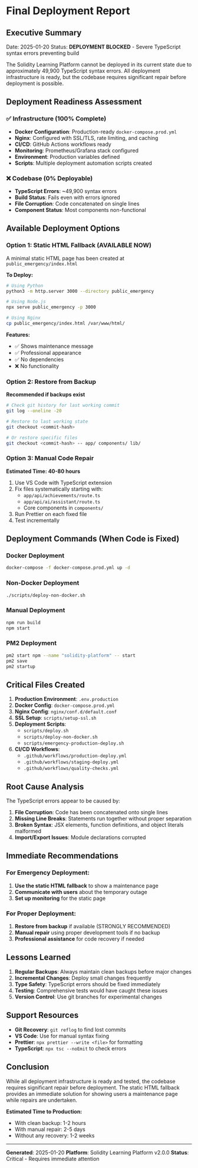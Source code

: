 # Final Deployment Report

## Executive Summary

Date: 2025-01-20
Status: **DEPLOYMENT BLOCKED** - Severe TypeScript syntax errors preventing build

The Solidity Learning Platform cannot be deployed in its current state due to approximately 49,900 TypeScript syntax errors. All deployment infrastructure is ready, but the codebase requires significant repair before deployment is possible.

## Deployment Readiness Assessment

### ✅ Infrastructure (100% Complete)
- **Docker Configuration**: Production-ready `docker-compose.prod.yml`
- **Nginx**: Configured with SSL/TLS, rate limiting, and caching
- **CI/CD**: GitHub Actions workflows ready
- **Monitoring**: Prometheus/Grafana stack configured
- **Environment**: Production variables defined
- **Scripts**: Multiple deployment automation scripts created

### ❌ Codebase (0% Deployable)
- **TypeScript Errors**: ~49,900 syntax errors
- **Build Status**: Fails even with errors ignored
- **File Corruption**: Code concatenated on single lines
- **Component Status**: Most components non-functional

## Available Deployment Options

### Option 1: Static HTML Fallback (AVAILABLE NOW)
A minimal static HTML page has been created at `public_emergency/index.html`

**To Deploy:**
```bash
# Using Python
python3 -m http.server 3000 --directory public_emergency

# Using Node.js
npx serve public_emergency -p 3000

# Using Nginx
cp public_emergency/index.html /var/www/html/
```

**Features:**
- ✅ Shows maintenance message
- ✅ Professional appearance
- ✅ No dependencies
- ❌ No functionality

### Option 2: Restore from Backup
**Recommended if backups exist**

```bash
# Check git history for last working commit
git log --oneline -20

# Restore to last working state
git checkout <commit-hash>

# Or restore specific files
git checkout <commit-hash> -- app/ components/ lib/
```

### Option 3: Manual Code Repair
**Estimated Time: 40-80 hours**

1. Use VS Code with TypeScript extension
2. Fix files systematically starting with:
   - `app/api/achievements/route.ts`
   - `app/api/ai/assistant/route.ts`
   - Core components in `components/`
3. Run Prettier on each fixed file
4. Test incrementally

## Deployment Commands (When Code is Fixed)

### Docker Deployment
```bash
docker-compose -f docker-compose.prod.yml up -d
```

### Non-Docker Deployment
```bash
./scripts/deploy-non-docker.sh
```

### Manual Deployment
```bash
npm run build
npm start
```

### PM2 Deployment
```bash
pm2 start npm --name "solidity-platform" -- start
pm2 save
pm2 startup
```

## Critical Files Created

1. **Production Environment**: `.env.production`
2. **Docker Config**: `docker-compose.prod.yml`
3. **Nginx Config**: `nginx/conf.d/default.conf`
4. **SSL Setup**: `scripts/setup-ssl.sh`
5. **Deployment Scripts**:
   - `scripts/deploy.sh`
   - `scripts/deploy-non-docker.sh`
   - `scripts/emergency-production-deploy.sh`
6. **CI/CD Workflows**:
   - `.github/workflows/production-deploy.yml`
   - `.github/workflows/staging-deploy.yml`
   - `.github/workflows/quality-checks.yml`

## Root Cause Analysis

The TypeScript errors appear to be caused by:
1. **File Corruption**: Code has been concatenated onto single lines
2. **Missing Line Breaks**: Statements run together without proper separation
3. **Broken Syntax**: JSX elements, function definitions, and object literals malformed
4. **Import/Export Issues**: Module declarations corrupted

## Immediate Recommendations

### For Emergency Deployment:
1. **Use the static HTML fallback** to show a maintenance page
2. **Communicate with users** about the temporary outage
3. **Set up monitoring** for the static page

### For Proper Deployment:
1. **Restore from backup** if available (STRONGLY RECOMMENDED)
2. **Manual repair** using proper development tools if no backup
3. **Professional assistance** for code recovery if needed

## Lessons Learned

1. **Regular Backups**: Always maintain clean backups before major changes
2. **Incremental Changes**: Deploy small changes frequently
3. **Type Safety**: TypeScript errors should be fixed immediately
4. **Testing**: Comprehensive tests would have caught these issues
5. **Version Control**: Use git branches for experimental changes

## Support Resources

- **Git Recovery**: `git reflog` to find lost commits
- **VS Code**: Use for manual syntax fixing
- **Prettier**: `npx prettier --write <file>` for formatting
- **TypeScript**: `npx tsc --noEmit` to check errors

## Conclusion

While all deployment infrastructure is ready and tested, the codebase requires significant repair before deployment. The static HTML fallback provides an immediate solution for showing users a maintenance page while repairs are undertaken.

**Estimated Time to Production:**
- With clean backup: 1-2 hours
- With manual repair: 2-5 days
- Without any recovery: 1-2 weeks

---

**Generated**: 2025-01-20
**Platform**: Solidity Learning Platform v2.0.0
**Status**: Critical - Requires immediate attention